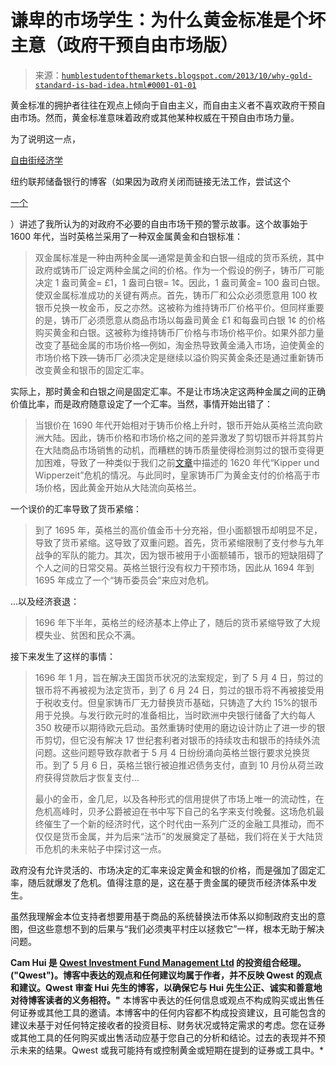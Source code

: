 <!--yml

分类：未分类

日期：2024-05-18 03:48:50

-->

# 谦卑的市场学生：为什么黄金标准是个坏主意（政府干预自由市场版）

> 来源：[`humblestudentofthemarkets.blogspot.com/2013/10/why-gold-standard-is-bad-idea.html#0001-01-01`](https://humblestudentofthemarkets.blogspot.com/2013/10/why-gold-standard-is-bad-idea.html#0001-01-01)

黄金标准的拥护者往往在观点上倾向于自由主义，而自由主义者不喜欢政府干预自由市场。然而，黄金标准意味着政府或其他某种权威在干预自由市场力量。

为了说明这一点，

[自由街经济学](http://libertystreeteconomics.newyorkfed.org/2013/09/crisis-chronicles-the-not-so-great-re-coinage-of-1696.html)

纽约联邦储备银行的博客（如果因为政府关闭而链接无法工作，尝试这个

[一个](http://www.ritholtz.com/blog/2013/10/crisis-chronicles-the-not-so-great-re-coinage-of-1696/)

）讲述了我所认为的对政府不必要的自由市场干预的警示故事。这个故事始于 1600 年代，当时英格兰采用了一种双金属黄金和白银标准：

> 双金属标准是一种由两种金属—通常是黄金和白银—组成的货币系统，其中政府或铸币厂设定两种金属之间的价格。作为一个假设的例子，铸币厂可能决定 1 盎司黄金= £1，1 盎司白银= 1¢。因此，1 盎司黄金= 100 盎司白银。使双金属标准成功的关键有两点。首先，铸币厂和公众必须愿意用 100 枚银币兑换一枚金币，反之亦然。这被称为维持铸币厂价格平价。但同样重要的是，铸币厂必须愿意从商品市场以每盎司黄金 £1 和每盎司白银 1¢ 的价格购买黄金和白银。这被称为维持铸币厂价格与市场价格平价。如果外部力量改变了基础金属的市场价格—例如，淘金热导致黄金涌入市场，迫使黄金的市场价格下跌—铸币厂必须决定是继续以溢价购买黄金条还是通过重新铸币改变黄金和银币的固定汇率。

实际上，那时黄金和白银之间是固定汇率。不是让市场决定这两种金属之间的正确价值比率，而是政府随意设定了一个汇率。当然，事情开始出错了：

> 当银价在 1690 年代开始相对于铸币价格上升时，银币开始从英格兰流向欧洲大陆。因此，铸币价格和市场价格之间的差异激发了剪切银币并将其剪片在大陆商品市场销售的动机，而糟糕的铸币质量使得检测剪过的银币变得更加困难，导致了一种类似于我们之前[文章](http://libertystreeteconomics.newyorkfed.org/2013/06/crisis-chronicles-300-years-of-financial-crises-1620-1920.html)中描述的 1620 年代“Kipper und Wipperzeit”危机的情况。与此同时，皇家铸币厂为黄金支付的价格高于市场价格，因此黄金开始从大陆流向英格兰。

一个误价的汇率导致了货币紧缩：

> 到了 1695 年，英格兰的高价值金币十分充裕，但小面额银币却明显不足，导致了货币紧缩。这导致了双重问题。首先，货币紧缩限制了支付参与九年战争的军队的能力。其次，因为银币被用于小面额辅币，银币的短缺阻碍了个人之间的日常交易。英格兰银行没有权力干预市场，因此从 1694 年到 1695 年成立了一个“铸币委员会”来应对危机。

...以及经济衰退：

> 1696 年下半年，英格兰的经济基本上停止了，随后的货币紧缩导致了大规模失业、贫困和民众不满。

接下来发生了这样的事情：

> 1696 年 1 月，旨在解决王国货币状况的法案规定，到了 5 月 4 日，剪过的银币将不再被视为法定货币，到了 6 月 24 日，剪过的银币将不再被接受用于税收支付。但皇家铸币厂无力替换货币基础，只铸造了大约 15%的银币用于兑换。与发行欧元时的准备相比，当时欧洲中央银行储备了大约每人 350 枚硬币以期待欧元启动。虽然重铸时使用的磨边设计防止了进一步的银币剪切，但它没有解决 17 世纪套利者对银币的持续攻击和银币的持续外流问题。这些问题导致存款者于 5 月 4 日纷纷涌向英格兰银行要求兑换货币。到了 5 月 6 日，英格兰银行被迫推迟债务支付，直到 10 月份从荷兰政府获得贷款后才恢复支付...
> 
> 最小的金币，金几尼，以及各种形式的信用提供了市场上唯一的流动性，在危机高峰时，贝矛公爵被迫在书中写下自己的名字来支付晚餐。这场危机最终催生了一个新的经济时代，这个时代由一系列广泛的金融工具推动，而不仅仅是货币金属，并为后来“法币”的发展奠定了基础，我们将在关于大陆货币危机的未来帖子中探讨这一点。

政府没有允许灵活的、市场决定的汇率来设定黄金和银的价格，而是强加了固定汇率，随后就爆发了危机。值得注意的是，这在基于贵金属的硬货币经济体系中发生。

虽然我理解金本位支持者想要用基于商品的系统替换法币体系以抑制政府支出的意图，但这些意想不到的后果与“我们必须夷平村庄以拯救它”一样，根本无助于解决问题。

**Cam Hui 是 [Qwest Investment Fund Management Ltd](http://www.qwestfunds.com/) 的投资组合经理。("Qwest")。博客中表达的观点和任何建议均属于作者，并不反映 Qwest 的观点和建议。Qwest 审查 Hui 先生的博客，以确保它与 Hui 先生公正、诚实和善意地对待博客读者的义务相符。"** 本博客中表达的任何信息或观点不构成购买或出售任何证券或其他工具的邀请。本博客中的任何内容都不构成投资建议，且可能包含的建议未基于对任何特定接收者的投资目标、财务状况或特定需求的考虑。您在证券或其他工具的任何购买或出售活动应基于您自己的分析和结论。过去的表现并不预示未来的结果。Qwest 或我可能持有或控制黄金或短期在提到的证券或工具中。*
